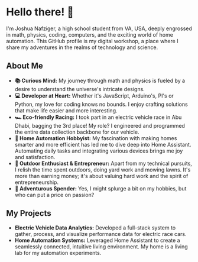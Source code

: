 # Hello there! 👋
I'm Joshua Nafziger, a high school student from VA, USA, deeply engrossed in math, physics, coding, computers, and the exciting world of home automation. This GitHub profile is my digital workshop, a place where I share my adventures in the realms of technology and science.

## About Me

- **📚 Curious Mind:** My journey through math and physics is fueled by a desire to understand the universe's intricate designs.
- **💻 Developer at Heart:** Whether it's JavaScript, Arduino's, PI's or Python, my love for coding knows no bounds. I enjoy crafting solutions that make life easier and more interesting.
- **🏎 Eco-friendly Racing:** I took part in an electric vehicle race in Abu Dhabi, bagging the 3rd place! My role? I engineered and programmed the entire data collection backbone for our vehicle.
- **🏡 Home Automation Hobbyist:** My fascination with making homes smarter and more efficient has led me to dive deep into Home Assistant. Automating daily tasks and integrating various devices brings me joy and satisfaction.
- **🌳 Outdoor Enthusiast & Entrepreneur:** Apart from my technical pursuits, I relish the time spent outdoors, doing yard work and mowing lawns. It's more than earning money; it's about valuing hard work and the spirit of entrepreneurship.
- **💸 Adventurous Spender:** Yes, I might splurge a bit on my hobbies, but who can put a price on passion?

## My Projects

- **Electric Vehicle Data Analytics:** Developed a full-stack system to gather, process, and visualize performance data for electric race cars.
- **Home Automation Systems:** Leveraged Home Assistant to create a seamlessly connected, intuitive living environment. My home is a living lab for my automation experiments.
